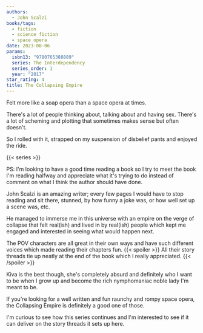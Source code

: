 ```yaml
---
authors:
  - John Scalzi
books/tags:
  - fiction
  - science fiction
  - space opera
date: 2023-08-06
params:
  isbn13: "9780765388889"
  series: The Interdependency
  series_order: 1
  year: "2017"
star_rating: 4
title: The Collapsing Empire
---
```


Felt more like a soap opera than a space opera at times.

There's a lot of people thinking about, talking about and having sex. There's a lot of scheming and plotting that sometimes makes sense but often doesn't.

So I rolled with it, strapped on my suspension of disbelief pants and enjoyed the ride.

<!--more-->

{{< series >}}

PS: I'm looking to have a good time reading a book so I try to meet the book I'm reading halfway and appreciate what it's trying to do instead of comment on what I think the author should have done.

John Scalzi is an amazing writer; every few pages I would have to stop reading and sit there, stunned, by how funny a joke was, or how well set up a scene was, etc.

He managed to immerse me in this universe with an empire on the verge of collapse that felt real(ish) and lived in by real(ish) people which kept me engaged and interested in seeing what would happen next.

The POV characters are all great in their own ways and have such different voices which made reading their chapters fun. {{< spoiler >}} All their story threads tie up neatly at the end of the book which I really appreciated. {{< /spoiler >}}

Kiva is the best though, she's completely absurd and definitely who I want to be when I grow up and become the rich nymphomaniac noble lady I'm meant to be.

If you're looking for a well written and fun raunchy and rompy space opera, the Collapsing Empire is definitely a good one of those.

I'm curious to see how this series continues and I'm interested to see if it can deliver on the story threads it sets up here.
